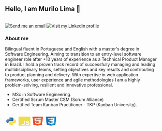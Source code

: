 ## Hello, I am Murilo Lima 👋

<div style="display: inline_block"><br>
  <a href = "mailto:muriloserafimlima@gmail.com"><img height="30" width="35"  src="https://upload.wikimedia.org/wikipedia/commons/thumb/7/7e/Gmail_icon_%282020%29.svg/768px-Gmail_icon_%282020%29.svg.png?20221017173631" target="_blank" alt="Send me an email"></a>
  <a href="https://www.linkedin.com/in/omurilolima" target="_blank"><img height="30" width="60" src="https://brand.linkedin.com/content/dam/me/business/en-us/amp/brand-site/v2/bg/LI-Bug.svg.original.svg?style=for-the-badge&logo=linkedin&logoColor=white" target="_blank" alt="Visit my Linkedin profile"></a> 
</div>

### About me
Bilingual fluent in Portuguese and English with a master's degree in Software Engineering. Aiming to transition to an entry-level software engineer role after +10 years of experience as a Technical Product Manager in Brazil. I hold a proven track record of successfully managing and leading multidisciplinary teams, setting objectives and key results and contributing to product planning and delivery. With expertise in web application frameworks, user experience and agile methodologies I  am a highly problem-solving, resilient and innovative professional.

- MSc in Software Engineering.
- Certified Scrum Master CSM (Scrum Alliance) 
- Certified Team Kanban Practitioner - TKP (Kanban University).

<div style="display: inline_block"><br>
  <img align="center" alt="Python" height="30" width="40" src="https://raw.githubusercontent.com/devicons/devicon/master/icons/python/python-original.svg">
  <img align="center" alt="Javascript" height="30" width="40" src="https://raw.githubusercontent.com/devicons/devicon/master/icons/javascript/javascript-plain.svg">
  <img align="center" alt="HTML" height="30" width="40" src="https://raw.githubusercontent.com/devicons/devicon/master/icons/html5/html5-original.svg"> 
  <img align="center" alt="CSS" height="30" width="40" src="https://raw.githubusercontent.com/devicons/devicon/master/icons/css3/css3-original.svg">
 </div>
<br />
